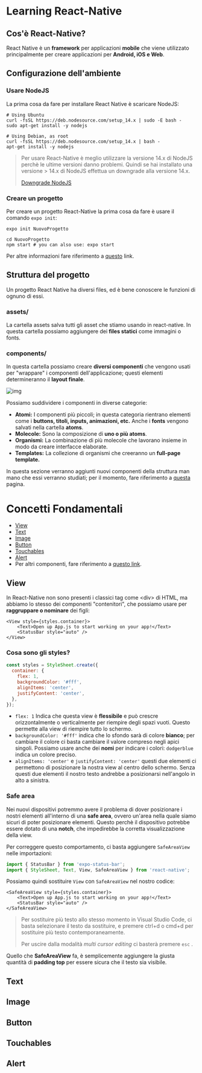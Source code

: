 # Learning React-Native

## Cos'è React-Native?

React Native è un **framework** per applicazioni **mobile** che viene utilizzato principalmente per creare applicazioni per **Android, iOS e Web**.

## Configurazione dell'ambiente

### Usare NodeJS

La prima cosa da fare per installare React Native è scaricare NodeJS:

```shell
# Using Ubuntu
curl -fsSL https://deb.nodesource.com/setup_14.x | sudo -E bash -
sudo apt-get install -y nodejs

# Using Debian, as root
curl -fsSL https://deb.nodesource.com/setup_14.x | bash -
apt-get install -y nodejs
```

> Per usare React-Native è meglio utilizzare la versione 14.x di NodeJS perchè le ultime versioni danno problemi. Quindi se hai installato una versione > 14.x di NodeJS effettua un downgrade alla versione 14.x.
>
> [Downgrade NodeJS](https://stackoverflow.com/questions/47008159/how-to-downgrade-node-version)

### Creare un progetto

Per creare un progetto React-Native la prima cosa da fare è usare il comando `expo init`:

```shell
expo init NuovoProgetto

cd NuovoProgetto
npm start # you can also use: expo start
```

Per altre informazioni fare riferimento a [questo](https://reactnative.dev/docs/environment-setup) link.

## Struttura del progetto

Un progetto React Native ha diversi files, ed è bene conoscere le funzioni di ognuno di essi.

### assets/

La cartella assets salva tutti gli asset che stiamo usando in react-native. In questa cartella possiamo aggiungere dei **files statici** come immagini o fonts. 

### components/

In questa cartella possiamo creare **diversi componenti** che vengono usati per "wrappare" i componenti dell'applicazione; questi elementi determineranno il **layout finale**. 

![img](https://miro.medium.com/max/1284/1*B8JBJgqPz2xI1QyFOnuyeQ.png)

Possiamo suddividere i componenti in diverse categorie:

- **Atomi:** I componenti più piccoli; in questa categoria rientrano elementi come i **buttons, titoli, inputs, animazioni, etc.** Anche i **fonts** vengono salvati nella cartella **atoms**.
- **Molecole:** Sono la composizione di **uno o più atoms**.
- **Organismi:** La combinazione di più molecole che lavorano insieme in modo da creare interfacce elaborate.
- **Templates:** La collezione di organismi che creeranno un **full-page template.**

In questa sezione verranno aggiunti  nuovi componenti della struttura man mano che essi verranno studiati; per il momento, fare riferimento a [questa](https://learn.habilelabs.io/best-folder-structure-for-react-native-project-a46405bdba7) pagina.

# Concetti Fondamentali

- [View](#View)
- [Text](#Text)
- [Image](##Image)
- [Button](##Button)
- [Touchables](##Touchables)
- [Alert](##Alert)
- Per altri componenti, fare riferimento a [questo link](https://reactnative.dev/docs/accessibilityinfo).

## View

In React-Native non sono presenti i classici tag come \<div>  di HTML, ma abbiamo lo stesso dei componenti  "contenitori", che possiamo usare per **raggruppare o nominare** dei figli:

```react
<View style={styles.container}>
    <Text>Open up App.js to start working on your app!</Text>
    <StatusBar style="auto" />
</View>
```

### Cosa sono gli styles?

```javascript
const styles = StyleSheet.create({
  container: {
    flex: 1,
    backgroundColor: '#fff',
    alignItems: 'center',
    justifyContent: 'center',
  },
});
```

- `flex: 1` Indica che questa view è **flessibile** e può crescre orizzontalmente o verticalmente per riempire degli spazi vuoti. Questo permette alla view di riempire tutto lo schermo.
- `backgroundColor: '#fff'` indica che lo sfondo sarà di colore **bianco**; per cambiare il colore ci basta cambiare il valore compreso negli apici singoli. 
  Possiamo usare anche dei **nomi** per indicare i colori: `dodgerblue` indica un colore preciso.
- `alignItems: 'center'`  e `justifyContent: 'center'` questi due elementi ci permettono di posizionare la nostra view al centro dello schermo. 
  Senza questi due elementi il nostro testo andrebbe a posizionarsi nell'angolo in alto a sinistra.

### Safe area

Nei nuovi dispositivi potremmo avere il problema di dover posizionare i nostri elementi all'interno di una **safe area**, ovvero un'area nella quale siamo sicuri di poter posizionare elementi. Questo perchè il dispositivo potrebbe essere dotato di una **notch**, che impedirebbe la corretta visualizzazione della view.

Per correggere questo comportamento, ci basta aggiungere `SafeAreaView` nelle importazioni:

```javascript
import { StatusBar } from 'expo-status-bar';
import { StyleSheet, Text, View, SafeAreaView } from 'react-native';
```

Possiamo quindi sostituire `View` con `SafeAreaView` nel nostro codice:

```react
<SafeAreaView style={styles.container}>
    <Text>Open up App.js to start working on your app!</Text>
    <StatusBar style="auto" />
</SafeAreaView>
```

> Per sostituire più testo allo stesso momento in Visual Studio Code, ci basta selezionare il testo da sostituire, e premere ctrl+d o cmd+d per sostituire più testo contemporaneamente.
>
> Per uscire dalla modalità _multi cursor editing_ ci basterà premere `esc` . 

Quello che **SafeAreaView** fa, è semplicemente aggiungere la giusta quantità di **padding top** per essere sicura che il testo sia visibile.

## Text

## Image

## Button

## Touchables

## Alert



